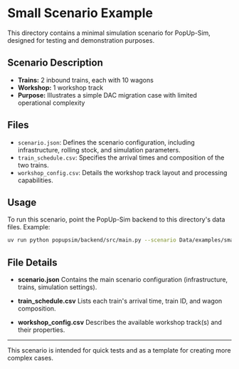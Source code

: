 # Small Scenario Example

This directory contains a minimal simulation scenario for PopUp-Sim, designed for testing and demonstration purposes.

## Scenario Description

- **Trains:** 2 inbound trains, each with 10 wagons
- **Workshop:** 1 workshop track
- **Purpose:** Illustrates a simple DAC migration case with limited operational complexity

## Files

- `scenario.json`: Defines the scenario configuration, including infrastructure, rolling stock, and simulation parameters.
- `train_schedule.csv`: Specifies the arrival times and composition of the two trains.
- `workshop_config.csv`: Details the workshop track layout and processing capabilities.

## Usage

To run this scenario, point the PopUp-Sim backend to this directory's data files. Example:

```sh
uv run python popupsim/backend/src/main.py --scenario Data/examples/small_scenario/
```

## File Details

- **scenario.json**
  Contains the main scenario configuration (infrastructure, trains, simulation settings).

- **train_schedule.csv**
  Lists each train's arrival time, train ID, and wagon composition.

- **workshop_config.csv**
  Describes the available workshop track(s) and their properties.

---

This scenario is intended for quick tests and as a template for creating more complex cases.
